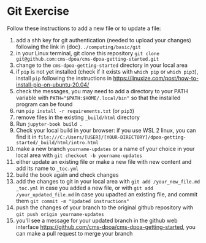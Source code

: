 # Git Exercise

Follow these instructions to add a new file or to update a file:
1.  add a shh key for git authentication (needed to upload your changes) following the link in {doc}`../computing/basic/git`
2.  in your Linux terminal, git clone this repository `git clone git@github.com:cms-dpoa/cms-dpoa-getting-started.git`
3. change to  the `cms-dpoa-getting-started` directory in your local area
4. if  `pip` is not yet installed (check if it exists with `which pip` or `which pip3`), install `pip` following the instructions in https://linuxize.com/post/how-to-install-pip-on-ubuntu-20.04/
5. check the messages, you may need to add a directory to your PATH variable with `PATH="$PATH:$HOME/.local/bin"` so that the installed program can be found
6. run  `pip install -r requirements.txt` (or `pip3`)
7.  remove files in the existing `_build/html` directory 
8.  Run `jupyter-book build .`
9. Check your local build in your browser: if you use WSL 2 linux, you can find it in `file:///C:/Users/[USER]/[YOUR-DIRECTORY]/dpoa-getting-started/_build/html/intro.html`
10.  make a new branch `yourname-updates` or a name of your choice in your local area with `git checkout -b yourname-updates`
11. either update an existing file or make a new file with new content and add its name to `_toc.yml`
12.  build the book again and check changes
13. add the changes to git in your local area with `git add /your_new_file.md _toc.yml` in case you added a new file, or with 
`git add /your_updated_file.md` in case you upadted an existing file, and commit them `git commit -m "Updated instructions"`
14.  push the changes of your branch to the original github repository with `git push origin yourname-updates`
15. you'll see a message for your updated branch in the github web interface https://github.com/cms-dpoa/cms-dpoa-getting-started, you can make a pull request to merge your branch

